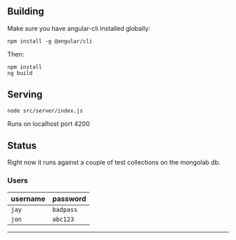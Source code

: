 ## Building

Make sure you have angular-cli installed globally:

```
npm install -g @angular/cli
```

Then:

```
npm install
ng build
```

## Serving

```
node src/server/index.js
```

Runs on localhost port 4200

## Status

Right now it runs against a couple of test collections on the mongolab db.

### Users

|username|password|
|--------|--------|
|`jay`|`badpass`|
|`jon`|`abc123`|
-------------------

